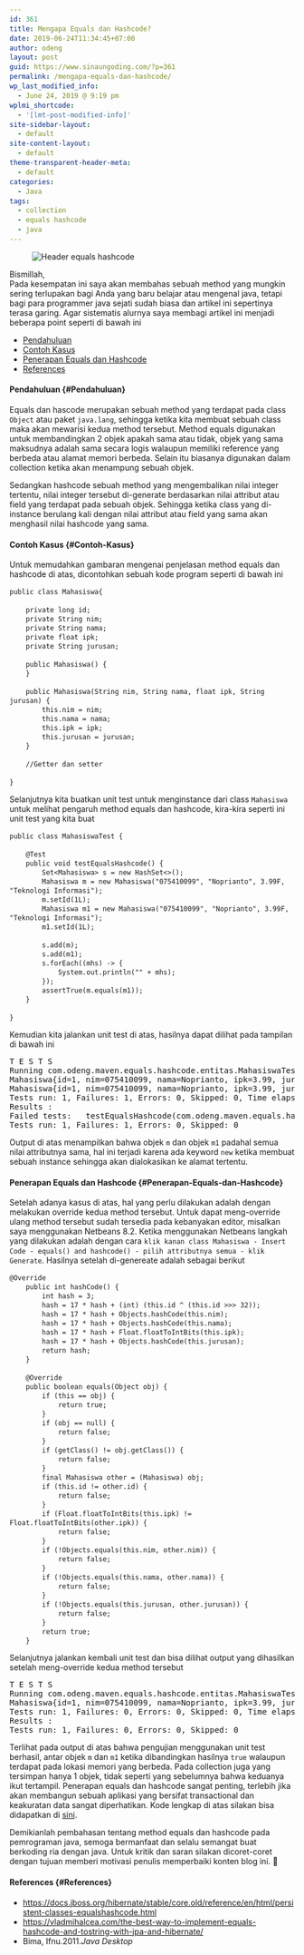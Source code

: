 ```yaml
---
id: 361
title: Mengapa Equals dan Hashcode?
date: 2019-06-24T11:34:45+07:00
author: odeng
layout: post
guid: https://www.sinaungoding.com/?p=361
permalink: /mengapa-equals-dan-hashcode/
wp_last_modified_info:
  - June 24, 2019 @ 9:19 pm
wplmi_shortcode:
  - '[lmt-post-modified-info]'
site-sidebar-layout:
  - default
site-content-layout:
  - default
theme-transparent-header-meta:
  - default
categories:
  - Java
tags:
  - collection
  - equals hashcode
  - java
---
```

<div class="wp-block-image">
  <figure class="aligncenter"><img src="/assets/images/2019/06/header-equals-hashcode-e1561350652107-1024x474.jpg" alt="Header equals hashcode" class="wp-image-362" srcset="/assets/images/2019/06/header-equals-hashcode-e1561350652107-1024x474.jpg 1024w, /assets/images/2019/06/header-equals-hashcode-e1561350652107-300x139.jpg 300w, /assets/images/2019/06/header-equals-hashcode-e1561350652107-768x355.jpg 768w" sizes="(max-width: 1024px) 100vw, 1024px" /></figure>
</div>

Bismillah,  
Pada kesempatan ini saya akan membahas sebuah method yang mungkin sering terlupakan bagi Anda yang baru belajar atau mengenal java, tetapi bagi para programmer java sejati sudah biasa dan artikel ini sepertinya terasa garing. Agar sistematis alurnya saya membagi artikel ini menjadi beberapa point seperti di bawah ini

  * [Pendahuluan](#Pendahuluan)
  * [Contoh Kasus](#Contoh-Kasus)
  * [Penerapan Equals dan Hashcode](#Penerapan-Equals-dan-Hashcode)
  * [References](#References)

#### Pendahuluan {#Pendahuluan}

Equals dan hascode merupakan sebuah method yang terdapat pada class `Object` atau paket `java.lang`, sehingga ketika kita membuat sebuah class maka akan mewarisi kedua method tersebut. Method equals digunakan untuk membandingkan 2 objek apakah sama atau tidak, objek yang sama maksudnya adalah sama secara logis walaupun memiliki reference yang berbeda atau alamat memori berbeda. Selain itu biasanya digunakan dalam collection ketika akan menampung sebuah objek.

Sedangkan hashcode sebuah method yang mengembalikan nilai integer tertentu, nilai integer tersebut di-generate berdasarkan nilai attribut atau field yang terdapat pada sebuah objek. Sehingga ketika class yang di-instance berulang kali dengan nilai attribut atau field yang sama akan menghasil nilai hashcode yang sama. 

#### Contoh Kasus {#Contoh-Kasus}

Untuk memudahkan gambaran mengenai penjelasan method equals dan hashcode di atas, dicontohkan sebuah kode program seperti di bawah ini

<pre class="wp-block-code"><code>public class Mahasiswa{

    private long id;
    private String nim;
    private String nama;
    private float ipk;
    private String jurusan;

    public Mahasiswa() {
    }

    public Mahasiswa(String nim, String nama, float ipk, String jurusan) {
        this.nim = nim;
        this.nama = nama;
        this.ipk = ipk;
        this.jurusan = jurusan;
    }

    //Getter dan setter

}</code></pre>

Selanjutnya kita buatkan unit test untuk menginstance dari class `Mahasiswa` untuk melihat pengaruh method equals dan hashcode, kira-kira seperti ini unit test yang kita buat

<pre class="wp-block-code"><code>public class MahasiswaTest {

    @Test
    public void testEqualsHashcode() {
        Set&lt;Mahasiswa> s = new HashSet&lt;>();
        Mahasiswa m = new Mahasiswa("075410099", "Noprianto", 3.99F, "Teknologi Informasi");
        m.setId(1L);
        Mahasiswa m1 = new Mahasiswa("075410099", "Noprianto", 3.99F, "Teknologi Informasi");
        m1.setId(1L);
        
        s.add(m);
        s.add(m1);
        s.forEach((mhs) -> {
            System.out.println("" + mhs);
        });
        assertTrue(m.equals(m1));
    }

}</code></pre>

Kemudian kita jalankan unit test di atas, hasilnya dapat dilihat pada tampilan di bawah ini

<pre class="wp-block-preformatted">T E S T S
Running com.odeng.maven.equals.hashcode.entitas.MahasiswaTest
Mahasiswa{id=1, nim=075410099, nama=Noprianto, ipk=3.99, jurusan=Teknologi Informasi}
Mahasiswa{id=1, nim=075410099, nama=Noprianto, ipk=3.99, jurusan=Teknologi Informasi}
Tests run: 1, Failures: 1, Errors: 0, Skipped: 0, Time elapsed: 0.2 sec &lt;&lt;&lt; FAILURE!
Results :
Failed tests:   testEqualsHashcode(com.odeng.maven.equals.hashcode.entitas.MahasiswaTest)
Tests run: 1, Failures: 1, Errors: 0, Skipped: 0</pre>

Output di atas menampilkan bahwa objek `m` dan objek `m1` padahal semua nilai attributnya sama, hal ini terjadi karena ada keyword `new` ketika membuat sebuah instance sehingga akan dialokasikan ke alamat tertentu.

#### Penerapan Equals dan Hashcode {#Penerapan-Equals-dan-Hashcode}

Setelah adanya kasus di atas, hal yang perlu dilakukan adalah dengan melakukan override kedua method tersebut. Untuk dapat meng-override ulang method tersebut sudah tersedia pada kebanyakan editor, misalkan saya menggunakan Netbeans 8.2. Ketika menggunakan Netbeans langkah yang dilakukan adalah dengan cara `klik kanan class Mahasiswa - Insert Code - equals() and hashcode() - pilih attributnya semua - klik Generate`. Hasilnya setelah di-genereate adalah sebagai berikut

<pre class="wp-block-code"><code>@Override
    public int hashCode() {
        int hash = 3;
        hash = 17 * hash + (int) (this.id ^ (this.id >>> 32));
        hash = 17 * hash + Objects.hashCode(this.nim);
        hash = 17 * hash + Objects.hashCode(this.nama);
        hash = 17 * hash + Float.floatToIntBits(this.ipk);
        hash = 17 * hash + Objects.hashCode(this.jurusan);
        return hash;
    }

    @Override
    public boolean equals(Object obj) {
        if (this == obj) {
            return true;
        }
        if (obj == null) {
            return false;
        }
        if (getClass() != obj.getClass()) {
            return false;
        }
        final Mahasiswa other = (Mahasiswa) obj;
        if (this.id != other.id) {
            return false;
        }
        if (Float.floatToIntBits(this.ipk) != Float.floatToIntBits(other.ipk)) {
            return false;
        }
        if (!Objects.equals(this.nim, other.nim)) {
            return false;
        }
        if (!Objects.equals(this.nama, other.nama)) {
            return false;
        }
        if (!Objects.equals(this.jurusan, other.jurusan)) {
            return false;
        }
        return true;
    }</code></pre>

Selanjutnya jalankan kembali unit test dan bisa dilihat output yang dihasilkan setelah meng-override kedua method tersebut

<pre class="wp-block-preformatted">T E S T S
Running com.odeng.maven.equals.hashcode.entitas.MahasiswaTest
Mahasiswa{id=1, nim=075410099, nama=Noprianto, ipk=3.99, jurusan=Teknologi Informasi}
Tests run: 1, Failures: 0, Errors: 0, Skipped: 0, Time elapsed: 0.227 sec
Results :
Tests run: 1, Failures: 0, Errors: 0, Skipped: 0</pre>

Terlihat pada output di atas bahwa pengujian menggunakan unit test berhasil, antar objek `m` dan `m1` ketika dibandingkan hasilnya `true` walaupun terdapat pada lokasi memori yang berbeda. Pada collection juga yang tersimpan hanya 1 objek, tidak seperti yang sebelumnya bahwa keduanya ikut tertampil. Penerapan equals dan hashcode sangat penting, terlebih jika akan membangun sebuah aplikasi yang bersifat transactional dan keakuratan data sangat diperhatikan. Kode lengkap di atas silakan bisa didapatkan di <a href="https://github.com/0d3ng/maven-equals-hashcode.git" target="_blank" rel="noreferrer noopener" aria-label="sini (opens in a new tab)">sini</a>.

Demikianlah pembahasan tentang method equals dan hashcode pada pemrograman java, semoga bermanfaat dan selalu semangat buat berkoding ria dengan java. Untuk kritik dan saran silakan dicoret-coret dengan tujuan memberi motivasi penulis memperbaiki konten blog ini. 🙂

#### References {#References}

  * <https://docs.jboss.org/hibernate/stable/core.old/reference/en/html/persistent-classes-equalshashcode.html>
  * <https://vladmihalcea.com/the-best-way-to-implement-equals-hashcode-and-tostring-with-jpa-and-hibernate/>
  * Bima, Ifnu.2011._Java Desktop_